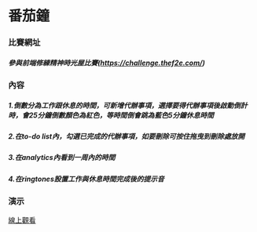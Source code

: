 # 番茄鐘
### 比賽網址
##### 參與前端修練精神時光屋比賽(https://challenge.thef2e.com/)
### 內容
##### 1.倒數分為工作跟休息的時間，可新增代辦事項，選擇要得代辦事項後啟動倒計時，會25分鐘倒數顏色為紅色，等時間倒會跳為藍色5分鐘休息時間
##### 2.在to-do list內，勾選已完成的代辦事項，如要刪除可按住拖曳到刪除處放開
##### 3.在analytics內看到一周內的時間
##### 4.在ringtones設置工作與休息時間完成後的提示音
### 演示
[線上觀看](https://virtools.github.io/POMODORO/)
